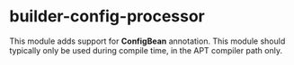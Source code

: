 # builder-config-processor

This module adds support for <b>ConfigBean</b> annotation.
This module should typically only be used during compile time, in the APT compiler path only.
